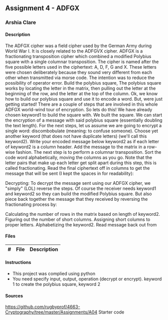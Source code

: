 ## Assignment 4 - ADFGX
### Arshia Clare
#### Description

The ADFGX cipher was a field cipher used by the German Army during World War I. It is closely related to the ADFGVX cipher. ADFGX is a fractionating transposition cipher which combined a modified Polybius square with a single columnar transposition. The cipher is named after the five possible letters used in the ciphertext: A, D, F, G and X. These letters were chosen deliberately because they sound very different from each other when transmitted via morse code. The intention was to reduce the possibility of operator error.
Build the polybius square, The polybius square works by locating the letter in the matrix, then pulling out the letter at the beginning of the row, and the letter at the top of the column.
Ok, we know how to build our polybius square and use it to encode a word. But, were just getting started! There are a couple of steps that are involved in this whole ADFGX world-wind tour of encryption. So lets do this!
We have already chosen keyword1 to build the square with.
We built the square.
We can start the encryption of a message with said polybius square (essentially doubling the text length).
For the next steps, let us assume we are going to encrypt a single word: discombobulate (meaning: to confuse someone). 
Choose yet another keyword (that does not have duplicate letters) (we'll call this keyword2).
Write your encoded message below keyword2 as if each letter of keyword2 is a column header.
Add the message to the matrix in a row-wise fashion.
The next step is to perform a columnar transposition. Sort the code word alphabetically, moving the columns as you go. Note that the letter pairs that make up each letter get split apart during this step, this is called fractionating.
Read the final ciphertext off in columns to get the message that will be sent (I kept the spaces in for readability):

Decrypting:
To decrypt the message sent using our ADFGX cipher, we "simply" (LOL) reverse the steps. Of course the receiver needs keyword1 and keyword2 so they can build the modified Polybius square. But also piece back together the message that they received by reversing the fractionating process by:

Calculating the number of rows in the matrix based on length of keyword2.
Figuring out the number of short columns.
Assigning short columns to proper letters.
Alphabetizing the keyword2.
Read message back out from

#### Files
|   #   | File                       | Description                                                |
| :---: | -------------------------- | ---------------------------------------------------------- |

#### Instructions
- This project was complied using python
- You need specify input, output, operation (decrypt or encrypt). keyword 1 to create the polybius square, keyword 2

#### Sources
https://github.com/rugbyprof/4663-Cryptography/tree/master/Assignments/A04 
Starter code
